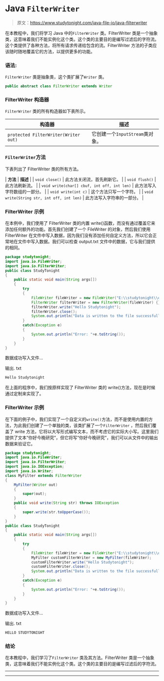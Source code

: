 # Java `FilterWriter`

> 原文：<https://www.studytonight.com/java-file-io/java-filterwriter>

在本教程中，我们将学习 Java 中的`FilterWriter` 类。FilterWriter 类是一个抽象类，这意味着我们不能实例化这个类。这个类的主要目的是编写过滤后的字符流。这个类提供了各种方法，将所有请求传递给包含的流。FilterWriter 方法的子类应该随时随地覆盖它的方法，以提供更多的功能。

### 语法:

`FilterWriter` 类是抽象类，这个类扩展了`Writer` 类。

```java
public abstract class FilterWriter extends Writer
```

### FilterWriter 构造器

`FilterWriter` 类的所有构造器如下表所示。

| 构造器 | 描述 |
| --- | --- |
| `protected FilterWriter(Writer out)` | 它创建一个`InputStream`类对象。 |

### `FilterWriter`方法

下表列出了 FilterWriter 类的所有方法。

| **方法** | **描述** |
| `void close()` | 此方法关闭流，首先刷新它。 |
| `void flush()` | 此方法刷新流。 |
| `void write(char[] cbuf, int off, int len)` | 此方法写入字符数组的一部分。 |
| `void write(int c)` | 这个方法只写一个字符。 |
| `void write(String str, int off, int len)` | 此方法写入字符串的一部分。 |

### FilterWriter 示例

在本例中，我们使用了 FilterWriter 类的内置 write()函数，而没有通过覆盖它来添加任何额外的功能。首先我们创建了一个 FileWriter 的对象，然后我们使用 FilterWriter 在文件中写入数据，因为我们没有添加任何自定义方法，所以它会正常地在文件中写入数据。我们可以检查 output.txt 文件中的数据，它与我们提供的相同。

```java
package studytonight;
import java.io.FileWriter;
import java.io.FilterWriter;
public class StudyTonight 
{
	public static void main(String args[])
	{
		try
		{
			FileWriter fileWriter = new FileWriter("E:\\studytonight\\output.txt");         
			FilterWriter filterWriter = new FilterWriter(fileWriter) {};             
			filterWriter.write("Hello Studytonight");  
			filterWriter.close();  
			System.out.println("Data is written to the file successfully...");
		}
		catch(Exception e)
		{
			System.out.println("Error: "+e.toString());
		}
	}
} 
```

数据成功写入文件...

输出. txt

```java
Hello Studytonight
```

在上面的程序中，我们按原样实现了 FilterWriter 类的 write()方法，现在是时候通过定制来实现了。

### FilterWriter 示例

在下面的例子中，我们实现了一个自定义的`write()`方法，而不是使用内置的方法，为此我们创建了一个单独的类，该类扩展了一个`FilterWriter` ，然后我们覆盖了 write 方法，它将以大写形式编写文本，而不考虑它的实际大小写。这里我们提供了文本“你好今晚研究”，但它将写“你好今晚研究”，我们可以从文件中的输出数据来验证它。

```java
package studytonight;
import java.io.FileWriter;
import java.io.FilterWriter;
import java.io.IOException;
import java.io.Writer;
class MyFilter extends FilterWriter 
{  
	MyFilter(Writer out)
	{  
		super(out);  
	}  
	public void write(String str) throws IOException
	{  
		super.write(str.toUpperCase());  
	}  
}  
public class StudyTonight 
{
	public static void main(String args[])
	{
		try
		{
			FileWriter fileWriter = new FileWriter("E:\\studytonight\\output.txt");         
			MyFilter customFilterWriter = new MyFilter(fileWriter);             
			customFilterWriter.write("Hello Studytonight");  
			customFilterWriter.close();  
			System.out.println("Data is written to the file successfully...");
		}
		catch(Exception e)
		{
			System.out.println("Error: "+e.toString());
		}
	}
} 
```

数据成功写入文件...

输出. txt

```java
HELLO STUDYTONIGHT
```

### 结论

在本教程中，我们学习了`FilterWriter` 类及其方法。FilterWriter 类是一个抽象类，这意味着我们不能实例化这个类。这个类的主要目的是编写过滤后的字符流。

* * *

* * *